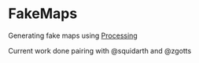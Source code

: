 # FakeMaps

Generating fake maps using [Processing](https://processing.org)

Current work done pairing with @squidarth and @zgotts

